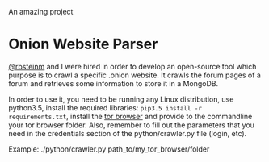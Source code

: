 An amazing project

# Onion Website Parser
[@rbsteinm](https://github.com/rbsteinm) and I were hired in order to develop an open-source tool which purpose is to crawl a specific .onion website. It crawls the forum pages of a forum and retrieves some information to store it in a MongoDB.

In order to use it, you need to be running any Linux distribution, use python3.5, install the required libraries: `pip3.5 install -r requirements.txt`, install the [tor browser](https://www.torproject.org/projects/torbrowser.html.en) and provide to the commandline your tor browser folder. Also, remember to fill out the parameters that you need in the credentials section of the python/crawler.py file (login, etc).

Example: ./python/crawler.py path_to/my_tor_browser/folder
